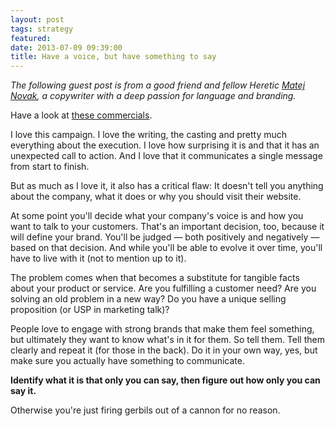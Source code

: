 ```yaml
---
layout: post
tags: strategy
featured:
date: 2013-07-09 09:39:00
title: Have a voice, but have something to say
---
```

*The following guest post is from a good friend and fellow Heretic [Matej Novak](http://matejnovak.com/), a copywriter with a deep passion for language and branding.*

Have a look at [these commercials](http://www.youtube.com/watch?v=e9aEDNVMzD4).

I love this campaign. I love the writing, the casting and pretty much everything about the execution. I love how surprising it is and that it has an unexpected call to action. And I love that it communicates a single message from start to finish.

But as much as I love it, it also has a critical flaw: It doesn't tell you anything about the company, what it does or why you should visit their website.

At some point you'll decide what your company's voice is and how you want to talk to your customers. That's an important decision, too, because it will define your brand. You'll be judged — both positively and negatively — based on that decision. And while you'll be able to evolve it over time, you'll have to live with it (not to mention up to it).

The problem comes when that becomes a substitute for tangible facts about your product or service. Are you fulfilling a customer need? Are you solving an old problem in a new way? Do you have a unique selling proposition (or USP in marketing talk)?

People love to engage with strong brands that make them feel something, but ultimately they want to know what's in it for them. So tell them. Tell them clearly and repeat it (for those in the back). Do it in your own way, yes, but make sure you actually have something to communicate.

**Identify what it is that only you can say, then figure out how only you can say it.**

Otherwise you're just firing gerbils out of a cannon for no reason.